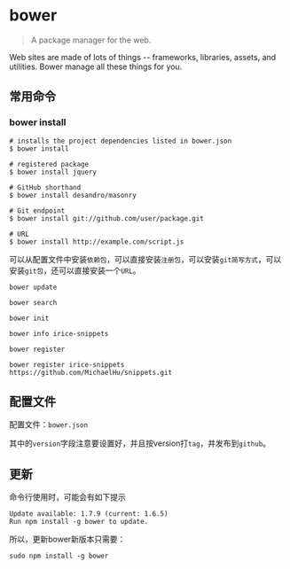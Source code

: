 # bower

> A package manager for the web.

Web sites are made of lots of things -- frameworks, libraries, assets, and utilities. Bower manage all these things for you.


## 常用命令

### bower install

    # installs the project dependencies listed in bower.json
    $ bower install

    # registered package
    $ bower install jquery

    # GitHub shorthand
    $ bower install desandro/masonry

    # Git endpoint
    $ bower install git://github.com/user/package.git

    # URL
    $ bower install http://example.com/script.js

可以从配置文件中安装`依赖包`，可以直接安装`注册包`，可以安装`git简写方式`，可以安装`git包`，还可以直接安装一个`URL`。


    bower update

    bower search

    bower init

    bower info irice-snippets

    bower register 

    bower register irice-snippets https://github.com/MichaelHu/snippets.git





## 配置文件

配置文件：`bower.json`

其中的`version`字段注意要设置好，并且按version打`tag`，并发布到`github`。



## 更新

命令行使用时，可能会有如下提示

    Update available: 1.7.9 (current: 1.6.5) 
    Run npm install -g bower to update.  

所以，更新bower新版本只需要：

    sudo npm install -g bower


